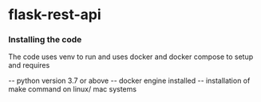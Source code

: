 # flask-rest-api

### Installing the code 

The code uses venv to run and uses docker and docker compose to setup and requires 

-- python version 3.7 or above 
-- docker engine installed 
-- installation of make command on linux/ mac  systems 

